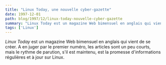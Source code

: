 ```yaml
---
title: "Linux Today, une nouvelle cyber-gazette"
date: 1997-12-01
path: blog/1997/12/linux-today-nouvelle-cyber-gazette
summary: "Linux Today est un magazine Web bimensuel en anglais qui vient de se créer."
tags: ['Linux']
---
```


<P>
<EM>Linux Today</EM> est un magazine Web bimensuel en anglais qui vient
de se créer.  A en juger par le premier numéro, les articles sont un
peu courts, mais le rythme de parution, s'il est maintenu, est la
promesse d'informations régulières et à jour sur Linux.
</P>


